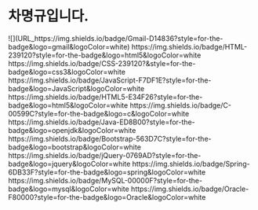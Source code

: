 <h1>차명규입니다.</h1>
![](URL_https://img.shields.io/badge/Gmail-D14836?style=for-the-badge&logo=gmail&logoColor=white)
	https://img.shields.io/badge/HTML-239120?style=for-the-badge&logo=html5&logoColor=white
 	https://img.shields.io/badge/CSS-239120?&style=for-the-badge&logo=css3&logoColor=white
  	https://img.shields.io/badge/JavaScript-F7DF1E?style=for-the-badge&logo=JavaScript&logoColor=white
   	https://img.shields.io/badge/HTML5-E34F26?style=for-the-badge&logo=html5&logoColor=white
    	https://img.shields.io/badge/C-00599C?style=for-the-badge&logo=c&logoColor=white
     	https://img.shields.io/badge/Java-ED8B00?style=for-the-badge&logo=openjdk&logoColor=white
      	https://img.shields.io/badge/Bootstrap-563D7C?style=for-the-badge&logo=bootstrap&logoColor=white
       	https://img.shields.io/badge/jQuery-0769AD?style=for-the-badge&logo=jquery&logoColor=white
        	https://img.shields.io/badge/Spring-6DB33F?style=for-the-badge&logo=spring&logoColor=white
         https://img.shields.io/badge/MySQL-00000F?style=for-the-badge&logo=mysql&logoColor=white
      https://img.shields.io/badge/Oracle-F80000?style=for-the-badge&logo=Oracle&logoColor=white
